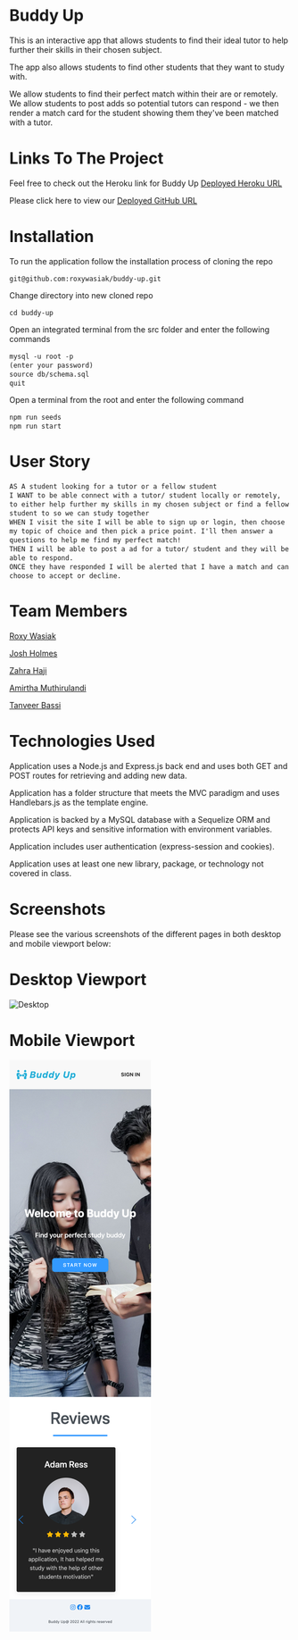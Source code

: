 # Buddy Up

This is an interactive app that allows students to find their ideal tutor to help further their skills in their chosen subject.

The app also allows students to find other students that they want to study with.

We allow students to find their perfect match within their are or remotely. We allow students to post adds so potential tutors can respond - we then render a match card for the student showing them they've been matched with a tutor.

# Links To The Project

Feel free to check out the Heroku link for Buddy Up [Deployed Heroku URL](https://limitless-citadel-05906.herokuapp.com/)

Please click here to view our [Deployed GitHub URL](https://github.com/roxywasiak/buddy-up)

# Installation

To run the application follow the installation process of cloning the repo

```
git@github.com:roxywasiak/buddy-up.git
```

Change directory into new cloned repo

```
cd buddy-up
```

Open an integrated terminal from the src folder and enter the following commands

```
mysql -u root -p
(enter your password)
source db/schema.sql
quit
```

Open a terminal from the root and enter the following command

```
npm run seeds
npm run start
```

# User Story

```
AS A student looking for a tutor or a fellow student
I WANT to be able connect with a tutor/ student locally or remotely, to either help further my skills in my chosen subject or find a fellow student to so we can study together
WHEN I visit the site I will be able to sign up or login, then choose my topic of choice and then pick a price point. I'll then answer a questions to help me find my perfect match!
THEN I will be able to post a ad for a tutor/ student and they will be able to respond.
ONCE they have responded I will be alerted that I have a match and can choose to accept or decline.
```

# Team Members

[Roxy Wasiak](https://github.com/roxywasiak)

[Josh Holmes](https://github.com/glowingmanagement)

[Zahra Haji](https://github.com/zahrahaji10)

[Amirtha Muthirulandi](https://github.com/amirtha-coder)

[Tanveer Bassi](https://github.com/TanveerBassi)

# Technologies Used

Application uses a Node.js and Express.js back end and uses both GET and POST routes for retrieving and adding new data.

Application has a folder structure that meets the MVC paradigm and uses Handlebars.js as the template engine.

Application is backed by a MySQL database with a Sequelize ORM and protects API keys and sensitive information with environment variables.

Application includes user authentication (express-session and cookies).

Application uses at least one new library, package, or technology not covered in class.

# Screenshots

Please see the various screenshots of the different pages in both desktop and mobile viewport below:

# Desktop Viewport

![Desktop](./public/assets/images/desktop%20view.png "Desktop View")

# Mobile Viewport

![Desktop](./public/assets/images/mobile.png "Desktop View")
